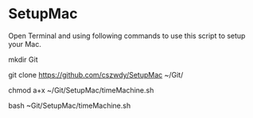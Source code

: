 # SetupMac

Open Terminal and using following commands to use this script to setup your Mac.

mkdir Git

git clone https://github.com/cszwdy/SetupMac ~/Git/

chmod a+x ~/Git/SetupMac/timeMachine.sh

bash ~Git/SetupMac/timeMachine.sh
